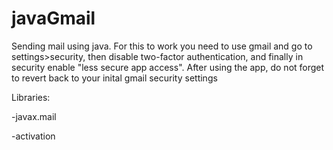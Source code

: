 # javaGmail
Sending mail using java.
For this to work you need to use gmail and go to settings>security, then disable two-factor authentication, and finally in security enable "less secure app access".
After using the app, do not forget to revert back to your inital gmail security settings 

Libraries:

-javax.mail

-activation
